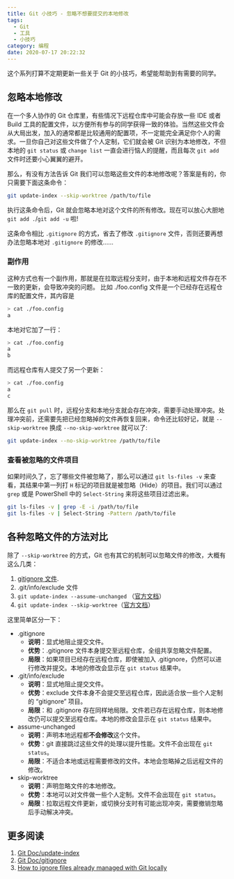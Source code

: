 ```yaml
---
title: Git 小技巧 - 忽略不想要提交的本地修改
tags:
  - Git
  - 工具
  - 小技巧
category: 编程
date: 2020-07-17 20:22:32
---
```


这个系列打算不定期更新一些关于 Git 的小技巧，希望能帮助到有需要的同学。

## 忽略本地修改
在一个多人协作的 Git 仓库里，有些情况下远程仓库中可能会存放一些 IDE 或者 Build 工具的配置文件，以方便所有参与的同学获得一致的体验。当然这些文件会从大局出发，加入的通常都是比较通用的配置项，不一定能完全满足你个人的需求。一旦你自己对这些文件做了个人定制，它们就会被 Git 识别为本地修改，不但本地的 `git status` 或 `change list` 一直会进行恼人的提醒，而且每次 `git add` 文件时还要小心翼翼的避开。

那么，有没有方法告诉 Git 我们可以忽略这些文件的本地修改呢？答案是有的，你只需要下面这条命令：

<!-- more -->

```sh
git update-index --skip-worktree /path/to/file
```
执行这条命令后，Git 就会忽略本地对这个文件的所有修改。现在可以放心大胆地 `git add .`/`git add -u` 啦!

这条命令相比 `.gitignore` 的方式，省去了修改 `.gitignore` 文件，否则还要再想办法忽略本地对 `.gitignore` 的修改……

### 副作用
这种方式也有一个副作用，那就是在拉取远程分支时，由于本地和远程文件存在不一致的更新，会导致冲突的问题。
比如 ./foo.config 文件是一个已经存在远程仓库的配置文件，其内容是

```sh
> cat ./foo.config
a
```

本地对它加了一行：
```sh
> cat ./foo.config
a
b
```

而远程仓库有人提交了另一个更新：
```sh
> cat ./foo.config
a
c
```

那么在 `git pull` 时，远程分支和本地分支就会存在冲突，需要手动处理冲突。处理冲突前，还需要先把已经忽略掉的文件再恢复回来，命令还比较好记，就是 `--skip-worktree` 换成 `--no-skip-worktree` 就可以了:
```sh
git update-index --no-skip-worktree /path/to/file
```

### 查看被忽略的文件项目
如果时间久了，忘了哪些文件被忽略了，那么可以通过 `git ls-files -v` 来查看，其结果中第一列打 `H` 标记的项目就是被忽略（Hide）的项目。我们可以通过 `grep` 或是 PowerShell 中的 `Select-String` 来将这些项目过滤出来。
```sh
git ls-files -v | grep -E -i /path/to/file
git ls-files -v | Select-String -Pattern /path/to/file
```

## 各种忽略文件的方法对比
除了 `--skip-worktree` 的方式，Git 也有其它的机制可以忽略文件的修改，大概有这么几类：

1. [gitignore 文件](https://git-scm.com/docs/gitignore).
3. .git/info/exclude 文件
2. `git update-index --assume-unchanged` （[官方文档](https://www.git-scm.com/docs/git-update-index)）
2. `git update-index --skip-worktree`（[官方文档](https://www.git-scm.com/docs/git-update-index)）


这里简单区分一下：

- .gitignore
    - **说明**：显式地阻止提交文件。
    - **优势**：.gitignore 文件本身提交至远程仓库，全组共享忽略文件配置。
    - **局限**：如果项目已经存在远程仓库，即使被加入 .gitignore，仍然可以进行修改并提交。本地的修改会显示在 `git status` 结果中。 
- .git/info/exclude
    - **说明**：显式地阻止提交文件。
    - **优势**：exclude 文件本身不会提交至远程仓库，因此适合放一些个人定制的 “gitignore” 项目。
    - **局限**：和 .gitignore 存在同样地局限。文件若已存在远程仓库，则本地修改仍可以提交至远程仓库。本地的修改会显示在 `git status` 结果中。
- assume-unchanged
    - **说明**：声明本地远程都**不会修改**这个文件。
    - **优势**：git 直接跳过这些文件的处理以提升性能。文件不会出现在 `git status`。
    - **局限**：不适合本地或远程需要修改的文件。本地会忽略掉之后远程文件的修改。
- skip-worktree
    - **说明**：声明忽略文件的本地修改。
    - **优势**：本地可以对文件做一些个人定制。文件不会出现在 `git status`。
    - **局限**：拉取远程文件更新，或切换分支时有可能出现冲突，需要撤销忽略后手动解决冲突。 

## 更多阅读
1. [Git Doc/update-index](https://www.git-scm.com/docs/git-update-index)
2. [Git Doc/gitignore](https://git-scm.com/docs/gitignore)
3. [How to ignore files already managed with Git locally](https://dev.to/nishina555/how-to-ignore-files-already-managed-with-git-locally-19oo)